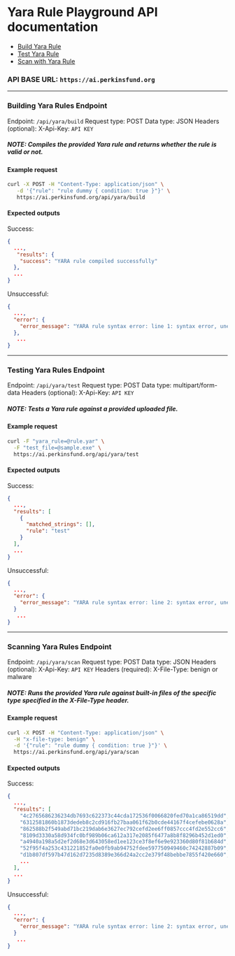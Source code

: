 # Yara Rule Playground API documentation

- [Build Yara Rule]()
- [Test Yara Rule]()
- [Scan with Yara Rule]()

### API BASE URL: `https://ai.perkinsfund.org`

---

### Building Yara Rules Endpoint

Endpoint: `/api/yara/build`
Request type: POST
Data type: JSON
Headers (optional): X-Api-Key: `API KEY`
##### NOTE: Compiles the provided Yara rule and returns whether the rule is valid or not.

#### Example request

```bash
curl -X POST -H "Content-Type: application/json" \
   -d '{"rule": "rule dummy { condition: true }"}' \
   https://ai.perkinsfund.org/api/yara/build
```

#### Expected outputs

Success:
```json
{
  ...,
   "results": {
    "success": "YARA rule compiled successfully"
  },
  ...
}
```

Unsuccessful:
```json
{
  ...,
  "error": {
    "error_message": "YARA rule syntax error: line 1: syntax error, unexpected identifier, expecting  <condition>"
  },
   ...
}
```

---

### Testing Yara Rules Endpoint

Endpoint: `/api/yara/test`
Request type: POST
Data type: multipart/form-data
Headers (optional): X-Api-Key: `API KEY`
##### NOTE: Tests a Yara rule against a provided uploaded file.

#### Example request

```bash
curl -F "yara_rule=@rule.yar" \
  -F "test_file=@sample.exe" \
  https://ai.perkinsfund.org/api/yara/test
```

#### Expected outputs

Success:
```json
{
  ...,
  "results": [
    {
      "matched_strings": [],
      "rule": "test"
    }
  ],
  ...
}
```

Unsuccessful:
```json
{
  ...,
  "error": {
    "error_message": "YARA rule syntax error: line 2: syntax error, unexpected identifier, expecting <condition>" OR "No matches found using YARA rule"
  }
   ...
}
```

---

### Scanning Yara Rules Endpoint

Endpoint: `/api/yara/scan`
Request type: POST
Data type: JSON
Headers (optional): X-Api-Key: `API KEY`
Headers (required): X-File-Type: benign or malware
##### NOTE: Runs the provided Yara rule against built-in files of the specific type specified in the X-File-Type header.

#### Example request

```bash
curl -X POST -H "Content-Type: application/json" \
  -H "x-file-type: benign" \
  -d '{"rule": "rule dummy { condition: true }"}' \
  https://ai.perkinsfund.org/api/yara/scan
```

#### Expected outputs

Success:
```json
{
  ...,
  "results": [
    "4c2765686236234db7693c622373c44cda172536f0066820fed70a1ca86519dd",
    "6312581860b1873dedeb8c2cd916fb27baa061f62b0cde44167f4cefebe0628a",
    "862588b2f549abd71bc219dab6e3627ec792cefd2ee6ff0857ccc4fd2e552cc6",
    "8109d3330a58d934fc0bf989b06ca612a317e2085f6477a8b8f8296b452d1ed0",
    "a4940a198a5d2ef2d68e3d643058ed1ee123ce3f8ef6e9e923360d80f81b684d",
    "52f95f4a253c431221852fa0e0fb9ab94752fdee597750949460c74242887b09",
    "d1b807df597b47d162d7235d8389e366d24a2cc2e379f48bebbe7855f420e660",
    ... 
  ],  
  ...
}
```

Unsuccessful:
```json
{
  ...,
  "error": {
    "error_message": "YARA rule syntax error: line 2: syntax error, unexpected identifier, expecting <condition>" OR "No matches found for YARA rule in 50 samples"
  }
   ...
}
```

